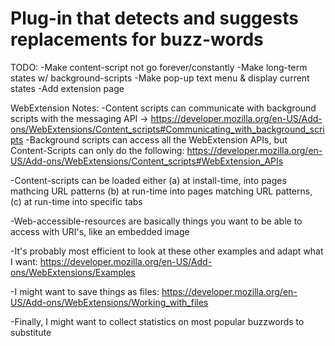 # Plug-in that detects and suggests replacements for buzz-words

TODO:
-Make content-script not go forever/constantly
-Make long-term states w/ background-scripts
-Make pop-up text menu & display current states
-Add extension page

WebExtension Notes:
-Content scripts can communicate with background scripts with the messaging API
\-> https://developer.mozilla.org/en-US/Add-ons/WebExtensions/Content_scripts#Communicating_with_background_scripts
-Background scripts can access all the WebExtension APIs, but Content-Scripts can only do the following: https://developer.mozilla.org/en-US/Add-ons/WebExtensions/Content_scripts#WebExtension_APIs

-Content-scripts can be loaded either (a) at install-time, into pages mathcing URL patterns (b) at run-time into pages matching URL patterns, (c) at run-time into specific tabs

-Web-accessible-resources are basically things you want to be able to access with URI's, like an embedded image

-It's probably most efficient to look at these other examples and adapt what I want: https://developer.mozilla.org/en-US/Add-ons/WebExtensions/Examples

-I might want to save things as files: https://developer.mozilla.org/en-US/Add-ons/WebExtensions/Working_with_files

-Finally, I might want to collect statistics on most popular buzzwords to substitute

